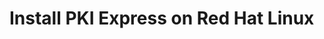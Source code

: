 ﻿# Install PKI Express on Red Hat Linux

<!-- link to version in Portuguese -->
<div data-alt-locales="pt-br"></div>
